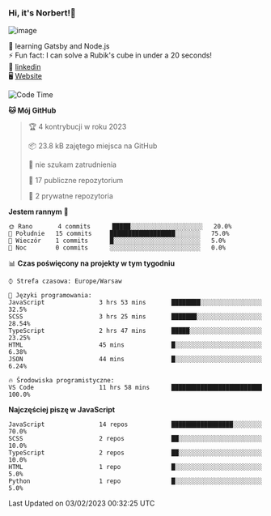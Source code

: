 ### Hi, it's Norbert!👋

![image](https://i.imgur.com/y3Fbv48.png)


🧠 learning Gatsby and Node.js <br>
⚡ Fun fact: I can solve a Rubik's cube in under a 20 seconds! <br>
👔 [linkedin](https://www.linkedin.com/in/norbert-%C5%82uszkiewicz-75b0891b3/) <br>
🖥 [Website](https://norbertluszkiewicz.pl/)<br>


<!--START_SECTION:waka-->
![Code Time](http://img.shields.io/badge/Code%20Time-1%2C971%20hrs%2043%20mins-blue)

**🐱 Mój GitHub** 

> 🏆 4 kontrybucji w roku 2023
 > 
> 📦 23.8 kB zajętego miejsca na GitHub 
 > 
> 🚫 nie szukam zatrudnienia
 > 
> 📜 17 publiczne repozytorium 
 > 
> 🔑 2 prywatne repozytoria  
 > 
**Jestem rannym 🐤** 

```text
🌞 Rano       4 commits      █████░░░░░░░░░░░░░░░░░░░░   20.0% 
🌆 Południe   15 commits     ██████████████████░░░░░░░   75.0% 
🌃 Wieczór    1 commits      █░░░░░░░░░░░░░░░░░░░░░░░░   5.0% 
🌙 Noc        0 commits      ░░░░░░░░░░░░░░░░░░░░░░░░░   0.0%

```


📊 **Czas poświęcony na projekty w tym tygodniu** 

```text
⌚︎ Strefa czasowa: Europe/Warsaw

💬 Języki programowania: 
JavaScript               3 hrs 53 mins       ████████░░░░░░░░░░░░░░░░░   32.5% 
SCSS                     3 hrs 25 mins       ███████░░░░░░░░░░░░░░░░░░   28.54% 
TypeScript               2 hrs 47 mins       █████░░░░░░░░░░░░░░░░░░░░   23.25% 
HTML                     45 mins             █░░░░░░░░░░░░░░░░░░░░░░░░   6.38% 
JSON                     44 mins             █░░░░░░░░░░░░░░░░░░░░░░░░   6.24%

🔥 Środowiska programistyczne: 
VS Code                  11 hrs 58 mins      █████████████████████████   100.0%

```

**Najczęściej piszę w JavaScript** 

```text
JavaScript               14 repos            █████████████████░░░░░░░░   70.0% 
SCSS                     2 repos             ██░░░░░░░░░░░░░░░░░░░░░░░   10.0% 
TypeScript               2 repos             ██░░░░░░░░░░░░░░░░░░░░░░░   10.0% 
HTML                     1 repo              █░░░░░░░░░░░░░░░░░░░░░░░░   5.0% 
Python                   1 repo              █░░░░░░░░░░░░░░░░░░░░░░░░   5.0%

```



 Last Updated on 03/02/2023 00:32:25 UTC
<!--END_SECTION:waka-->
